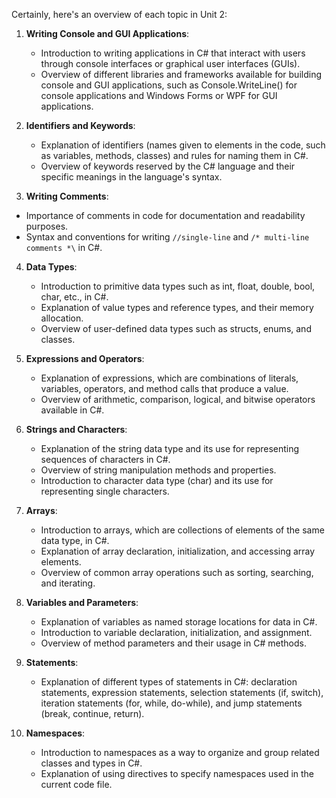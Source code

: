 Certainly, here's an overview of each topic in Unit 2:

1. **Writing Console and GUI Applications**:
   - Introduction to writing applications in C# that interact with users through console interfaces or graphical user interfaces (GUIs).
   - Overview of different libraries and frameworks available for building console and GUI applications, such as Console.WriteLine() for console applications and Windows Forms or WPF for GUI applications.

2. **Identifiers and Keywords**:
   - Explanation of identifiers (names given to elements in the code, such as variables, methods, classes) and rules for naming them in C#.
   - Overview of keywords reserved by the C# language and their specific meanings in the language's syntax.
   
 1. **Writing Comments**:
   - Importance of comments in code for documentation and readability purposes.
   - Syntax and conventions for writing `//single-line` and `/* multi-line comments *\` in C#.

4. **Data Types**:
   - Introduction to primitive data types such as int, float, double, bool, char, etc., in C#.
   - Explanation of value types and reference types, and their memory allocation.
   - Overview of user-defined data types such as structs, enums, and classes.

5. **Expressions and Operators**:
   - Explanation of expressions, which are combinations of literals, variables, operators, and method calls that produce a value.
   - Overview of arithmetic, comparison, logical, and bitwise operators available in C#.

6. **Strings and Characters**:
   - Explanation of the string data type and its use for representing sequences of characters in C#.
   - Overview of string manipulation methods and properties.
   - Introduction to character data type (char) and its use for representing single characters.

7. **Arrays**:
   - Introduction to arrays, which are collections of elements of the same data type, in C#.
   - Explanation of array declaration, initialization, and accessing array elements.
   - Overview of common array operations such as sorting, searching, and iterating.

8. **Variables and Parameters**:
   - Explanation of variables as named storage locations for data in C#.
   - Introduction to variable declaration, initialization, and assignment.
   - Overview of method parameters and their usage in C# methods.

9. **Statements**:
   - Explanation of different types of statements in C#: declaration statements, expression statements, selection statements (if, switch), iteration statements (for, while, do-while), and jump statements (break, continue, return).

10. **Namespaces**:
     - Introduction to namespaces as a way to organize and group related classes and types in C#.
    - Explanation of using directives to specify namespaces used in the current code file.